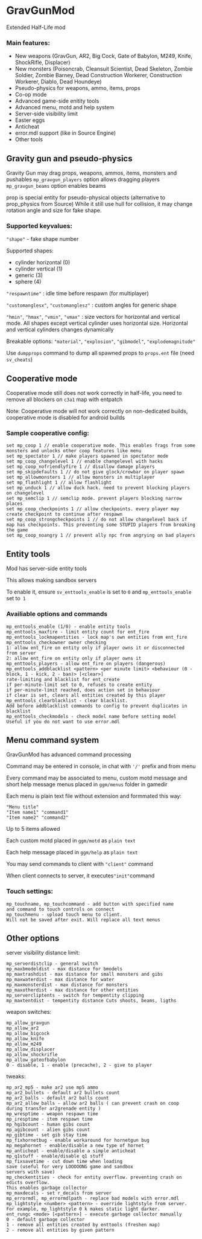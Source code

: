 
# GravGunMod

Extended Half-Life mod

### Main features:

* New weapons (GravGun, AR2, Big Cock, Gate of Babylon, M249, Knife, ShockRifle, Displacer)
* New monsters (Poisoncrab, Cleansuit Scientist, Dead Skeleton, Zombie Soldier, Zombie Barney, Dead Construction Workerer, Construction Workerer, Diablo, Dead Houndeye)
* Pseudo-physics for weapons, ammo, items, props
* Co-op mode
* Advanced game-side enitity tools
* Advanced menu, motd and help system
* Server-side visibility limit
* Easter eggs
* Anticheat
* error.mdl support (like in Source Engine)
* Other tools

## Gravity gun and pseudo-physics

Gravity Gun may drag props, weapons, ammos, items, monsters and pushables
`mp_gravgun_players` option allows dragging players
`mp_gravgun_beams` option enables beams

prop is special entity for pseudo-physical objects (alternative to prop_physics from Source)
While it still use hull for collision, it may change rotation angle and size for fake shape.

### Supported keyvalues:

`"shape"` - fake shape number

Supported shapes:

 * cylinder horizontal (0)
 * cylinder vertical (1)
 * generic (3)
 * sphere (4)

`"respawntime"` : idle time before respawn (for multiplayer)

`"customanglesx"`, `"customanglesz"` : custom angles for generic shape

`"hmin"`, `"hmax"`, `"vmin"`, `"vmax"` : size vectors for horizontal and vertical mode.
All shapes except vertical cylinder uses horizontal size. Horizontal and vertical cylinders changes dynamically

Breakable options: `"material"`,  `"explosion"`, `"gibmodel"`, `"explodemagnitude"`

Use `dumpprops` command to dump all spawned props to `props.ent` file (need `sv_cheats`)

## Cooperative mode

Cooperative mode still does not work correctly in half-life, you need to remove all blockers on `c3a1` map with entpatch

Note: Cooperative mode will not work correctly on non-dedicated builds, cooperative mode is disabled for android builds

### Sample cooperative config:

```
set mp_coop 1 // enable cooperative mode. This enables frags from some monsters and unlocks other coop features like menu
set mp_spectator 1 // make players spawned in spectator mode
set mp_coop_changelevel 1 // enable changelevel with hacks
set mp_coop_nofriendlyfire 1 // disallow damage players
set mp_skipdefaults 1 // do not give glock/crowbar on player spawn
set mp_allowmonsters 1 // allow monsters in multiplayer
set mp_flashlight 1 // allow flashlight
set mp_unduck 1 // allow duck hack. need to prevent blocking players on changelevel
set mp_semclip 1 // semclip mode. prevent players blocking narrow places
set mp_coop_checkpoints 1 // allow checkpoints. every player may create checkpoint to continue after respawn
set mp_coop_strongcheckpoints 1 // do not allow changelevel back if map has checkpoints. This preventing some STUPID players from breaking the game
set mp_coop_noangry 1 // prevent ally npc from angrying on bad players
```

## Entity tools

Mod has server-side entity tools

This allows making sandbox servers

To enable it, ensure `sv_enttools_enable` is set to `0` and `mp_enttools_enable` set to` 1`

### Availiable options and commands

```
mp_enttools_enable (1/0) - enable entity tools
mp_enttools_maxfire - limit entity count for ent_fire
mp_enttools_lockmapentities - lock map's own entities from ent_fire
mp_enttools_checkowner owner checking
1: allow ent_fire on entity only if player owns it or disconnected from server
2: allow ent_fire on entity only if player owns it
mp_enttools_players - allow ent_fire on players (dangerous)
mp_enttools_addblacklist <pattern> <per minute limit> <behaviour (0 - block, 1 - kick, 2 - ban)> [<clear>]
rate-limiting and blacklist for ent_create
if per-minute-limit set to 0, refuses to create entity
if per-minute-limit reached, does action set in behaviour
if clear is set, clears all entities created by this player
mp_enttools_clearblacklist - clear blacklist.
Add before addblacklist commands to config to prevent duplicates in blacklist
mp_enttools_checkmodels - check model name before setting model
Useful if you do not want to use error.mdl
```

## Menu command system

GravGunMod has advanced command processing

Command may be entered in console, in chat with `'/'` prefix and from menu

Every command may be associated to menu, custom motd message and short help message
menus placed in `ggm/menus` folder in gamedir

Each menu is plain text file without extension and formmated this way:
```
"Menu title"
"Item name1" "command1"
"Item name2" "command2"
```
Up to 5 items allowed

Each custom motd placed in `ggm/motd` as `plain text`

Each help message placed in `ggm/help` as `plain text`

You may send commands to client with `"client"` command

When client connects to server, it executes` "init" `command

### Touch settings:

```
mp_touchname, mp_touchcommand - add button with specified name
and command to touch controls on connect
mp_touchmenu - upload touch menu to client.
Will not be saved after exit. Will replace all text menus
```


## Other options


server visibility distance limit:
```
mp_serverdistclip - general switch
mp_maxbmodeldist - max distance for bmodels
mp_maxtrashdist - max distance for small monsters and gibs
mp_maxwaterdist - max distance for water
mp_maxmonsterdist - max distance for monsters
mp_maxotherdist - max distance for other entities
mp_servercliptents - switch for tempentity clipping
mp_maxtentdist - tempentity distance Cuts shoots, beams, ligths
```
weapon switches:

```
mp_allow_gravgun
mp_allow_ar2
mp_allow_bigcock
mp_allow_knife
mp_allow_m249
mp_allow_displacer
mp_allow_shockrifle
mp_allow_gateofbabylon
0 - disable, 1 - enable (precache), 2 - give to player
```
tweaks:
```
mp_ar2_mp5 - make ar2 use mp5 ammo
mp_ar2_bullets - default ar2 bullets count
mp_ar2_balls - default ar2 balls count
mp_ar2_allow_balls - allow ar2 balls ( can prevent crash on coop during transfer ar2grenade entity )
mp_wresptime - weapon respawn time
mp_iresptime - item respawn time
mp_hgibcount - human gibs count
mp_agibcount - alien gibs count
mp_gibtime - set gib stay time
mp_fixhornetbug - enable workaround for hornetgun bug
mp_megahornet - enable/disable a new type of hornet
mp_anticheat - enable/disable a simple anticheat
mp_q1stuff - enable/disable q1 stuff
mp_fixsavetime - cut down time when loading
save (useful for very LOOOOONG game and sandbox
servers with save)
mp_checkentities - check for entity overflow. preventing crash on edicts overflow.
This enables garbage collector
mp_maxdecals - set r_decals from server
mp_errormdl, mp_errormdlpath - replace bad models with error.mdl
mp_lightstyle <number> <pattern> - override lightstyle from server.
For example, mp_lightstyle 0 k makes static light darker.
ent_rungc <mode> [<pattern>] - execute garbage collector manually
0 - default garbage collector
1 - remove all entities created by enttools (freshen map)
2 - remove all entities by given pattern
```
